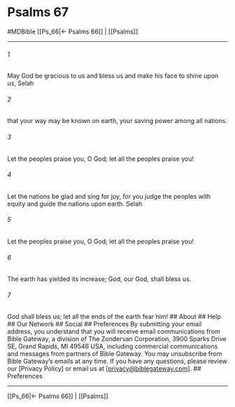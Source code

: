# Psalms 67
#MDBible
[[Ps_66|← Psalms 66]] | [[Psalms]]

***






###### 1 


May God be gracious to us and bless us and make his face to shine upon us, Selah 





###### 2 


that your way may be known on earth, your saving power among all nations. 





###### 3 


Let the peoples praise you, O God; let all the peoples praise you! 





###### 4 


Let the nations be glad and sing for joy, for you judge the peoples with equity and guide the nations upon earth. Selah 





###### 5 


Let the peoples praise you, O God; let all the peoples praise you! 





###### 6 


The earth has yielded its increase; God, our God, shall bless us. 





###### 7 


God shall bless us; let all the ends of the earth fear him! ## About ## Help ## Our Network ## Social ## Preferences By submitting your email address, you understand that you will receive email communications from Bible Gateway, a division of The Zondervan Corporation, 3900 Sparks Drive SE, Grand Rapids, MI 49546 USA, including commercial communications and messages from partners of Bible Gateway. You may unsubscribe from Bible Gateway&rsquo;s emails at any time. If you have any questions, please review our [Privacy Policy] or email us at [privacy@biblegateway.com]. ## Preferences

***

[[Ps_66|← Psalms 66]] | [[Psalms]]
